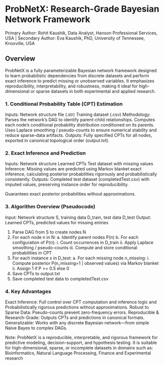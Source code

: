 # ProbNetX: Research-Grade Bayesian Network Framework

Primary Author: Rohit Kaushik, Data Analyst, Hanson Professional Services, USA | Secondary Author: Eva Kaushik, PhD, University of Tennessee, Knoxville, USA

## Overview
ProbNetX is a fully parameterizable Bayesian network framework designed to learn probabilistic dependencies from discrete datasets and perform exact inference to predict missing or unobserved variables. It emphasizes reproducibility, interpretability, and robustness, making it ideal for high-dimensional or sparse datasets in both experimental and applied research.

### 1. Conditional Probability Table (CPT) Estimation
Inputs:
Network structure file (.str)
Training dataset (.csv)
Methodology: Parses the network’s DAG to identify parent-child relationships.
Computes each node’s conditional probability distribution conditioned on its parents.
Uses Laplace smoothing / pseudo-counts to ensure numerical stability and reduce sparse-data artifacts.
Outputs: Fully specified CPTs for all nodes, exported in canonical topological order (output.txt).

### 2. Exact Inference and Prediction
Inputs: Network structure
Learned CPTs
Test dataset with missing values
Inference: Missing values are predicted using Markov blanket exact inference, calculating posterior probabilities rigorously and probabilistically consistently.
Outputs: Completed test dataset (completedTest.csv) with imputed values, preserving instance order for reproducibility.
 
Guarantees exact posterior probabilities without approximations.

### 3. Algorithm Overview (Pseudocode)
Input: Network structure S, training data D_train, test data D_test
Output: Learned CPTs, predicted values for missing entries

1. Parse DAG from S to create nodes N
2. For each node n in N:
     a. Identify parent nodes P(n)
     b. For each configuration of P(n):
          i. Count occurrences in D_train
         ii. Apply Laplace smoothing / pseudo-counts
        iii. Compute and store conditional probabilities in CPT
3. For each instance x in D_test:
     a. For each missing node n_missing:
          i. Compute posterior P(n_missing=1 | observed values) via Markov blanket
         ii. Assign 1 if P >= 0.5 else 0
4. Save CPTs to output.txt
5. Save completed test data to completedTest.csv

### 4. Key Advantages
Exact Inference: Full control over CPT computation and inference logic and Probabilistically rigorous predictions without approximations.
Robust to Sparse Data: Pseudo-counts prevent zero-frequency errors.
Reproducible & Research-Grade: Outputs CPTs and predictions in canonical formats.
Generalizable: Works with any discrete Bayesian network—from simple Naive Bayes to complex DAGs.

Note: ProbNetX is a reproducible, interpretable, and rigorous framework for predictive modeling, decision-support, and hypothesis testing. It is suitable for high-dimensional, sparse, or incomplete datasets in domains such as: Bioinformatics, Natural Language Processing, Finance and Experimental research
